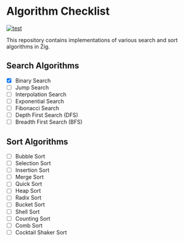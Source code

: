 # Algorithm Checklist

[![test](https://github.com/coding-agent/algo-studies/actions/workflows/testing.yml/badge.svg)](https://github.com/coding-agent/algo-studies/actions/workflows/testing.yml)

This repository contains implementations of various search and sort algorithms in Zig.

## Search Algorithms

- [x] Binary Search
- [ ] Jump Search
- [ ] Interpolation Search
- [ ] Exponential Search
- [ ] Fibonacci Search
- [ ] Depth First Search (DFS)
- [ ] Breadth First Search (BFS)

## Sort Algorithms

- [ ] Bubble Sort
- [ ] Selection Sort
- [ ] Insertion Sort
- [ ] Merge Sort
- [ ] Quick Sort
- [ ] Heap Sort
- [ ] Radix Sort
- [ ] Bucket Sort
- [ ] Shell Sort
- [ ] Counting Sort
- [ ] Comb Sort
- [ ] Cocktail Shaker Sort
